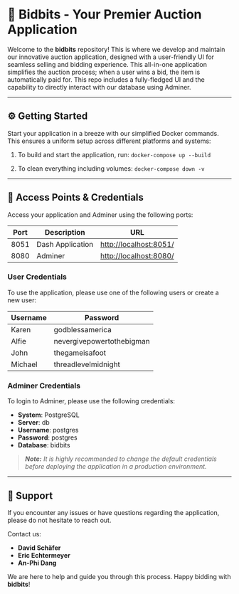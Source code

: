# 🚀 Bidbits - Your Premier Auction Application

Welcome to the **bidbits** repository! This is where we develop and maintain our innovative auction application, designed with a user-friendly UI for seamless selling and bidding experience. This all-in-one application simplifies the auction process; when a user wins a bid, the item is automatically paid for. This repo includes a fully-fledged UI and the capability to directly interact with our database using Adminer.

---

## ⚙️ Getting Started

Start your application in a breeze with our simplified Docker commands. This ensures a uniform setup across different platforms and systems:

1. To build and start the application, run: `docker-compose up --build`

2. To clean everything including volumes: `docker-compose down -v`

---

## 🚪 Access Points & Credentials

Access your application and Adminer using the following ports:

| Port | Description      | URL                                              |
| ---- | ---------------- | ------------------------------------------------ |
| 8051 | Dash Application | [http://localhost:8051/](http://localhost:8051/) |
| 8080 | Adminer          | [http://localhost:8080/](http://localhost:8080/) |

### User Credentials

To use the application, please use one of the following users or create a new user:

| Username | Password                  |
| -------- | ------------------------- |
| Karen    | godblessamerica           |
| Alfie    | nevergivepowertothebigman |
| John     | thegameisafoot            |
| Michael  | threadlevelmidnight       |

### Adminer Credentials

To login to Adminer, please use the following credentials:

- **System**: PostgreSQL
- **Server**: db
- **Username**: postgres
- **Password**: postgres
- **Database**: bidbits

> _**Note:** It is highly recommended to change the default credentials before deploying the application in a production environment._

---

## 🙌 Support

If you encounter any issues or have questions regarding the application, please do not hesitate to reach out.

Contact us:

- **David Schäfer**
- **Eric Echtermeyer**
- **An-Phi Dang**

We are here to help and guide you through this process. Happy bidding with **bidbits**!
